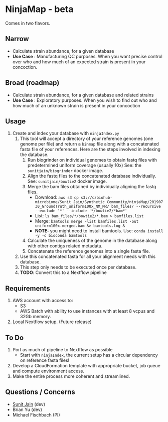 # NinjaMap - beta

Comes in two flavors.

## Narrow

- Calculate strain abundance, for a given database
- **Use Case** : Manufacturing QC purposes. When you want precise control over who and how much of an expected strain is present in your concoction.

## Broad (roadmap)

- Calculate strain abundance, for a given database and related strains
- **Use Case** : Exploratory purposes. When you wish to find out who and how much of an unknown strain is present in your concoction

## Usage

1. Create and index your database with `ninjaIndex.py`
    1. This tool will accept a directory of your reference genomes (one genome per file) and return a `binmap` file along with a concatenated fasta file of your references. Here are the steps involved in indexing the database.
        1. Run biogrinder on individual genomes to obtain fastq files with predetermined uniform coverage (usually 10x)
            See: the `sunitjain/biogrinder` docker image.
        2. Align the fastq files to the concatenated database individually.
            See: `sunitjain/bowtie2` docker image.
        3. Merge the bam files obtained by individually aligning the fastq files.
            - Download: `aws s3 cp s3://czbiohub-microbiome/Sunit_Jain/Synthetic_Community/ninjaMap/20190730_GroundTruth_uniform100x_NM_MR/ bam_files/ --recursive --exclude '*' --include '*/bowtie2/*bam*'`
            - List: `ls bam_files/*/bowtie2/*.bam > bamfiles.list`
            - Merge: `bamtools merge -list bamfiles.list -out uniform100x.merged.bam &> bamtools.log &`
            - **NOTE:** you might need to install bamtools. Use: `conda install -y -c bioconda bamtools`
        4. Calculate the uniqueness of the genome in the database along with other contigs related metadata.
        5. Concatenate the reference genomes into a single fasta file.
    2. Use this concatenated fasta for all your alignment needs with this database.
    3. This step only needs to be executed once per database.
    4. **TODO**: Convert this to a Nextflow pipeline

## Requirements

1. AWS account with access to:
    - S3
    - AWS Batch with ability to use instances with at least 8 vcpus and 32Gb memory.
2. Local Nextflow setup. (Future release)

## To Do

1. Port as much of pipeline to Nextflow as possible
    - Start with `ninjaIndex`, the current setup has a circular dependency on reference fasta files!
2. Develop a CloudFormation template with appropriate bucket, job queue and compute environment access.
3. Make the entire process more coherent and streamlined.

## Questions / Concerns

- [Sunit Jain](microbiome.ninja) (dev)
- Brian Yu (dev)
- Michael Fischbach (PI)
